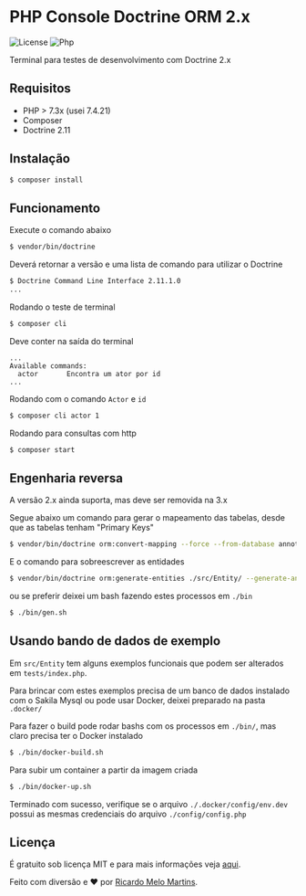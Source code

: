 # PHP Console Doctrine ORM 2.x


![License](https://img.shields.io/badge/license-MIT-green?style=plastic)  ![Php](https://img.shields.io/badge/-Php-394989?style=plastic&logo=php)

Terminal para testes de desenvolvimento com Doctrine 2.x 

## Requisitos
- PHP > 7.3x (usei 7.4.21)
- Composer
- Doctrine 2.11
## Instalação

``` bash
$ composer install
```

## Funcionamento

Execute o comando abaixo

``` bash
$ vendor/bin/doctrine
```

Deverá retornar a versão e uma lista de comando para utilizar o Doctrine

``` bash
$ Doctrine Command Line Interface 2.11.1.0
...
```
Rodando o teste de terminal

``` bash
$ composer cli
```
Deve conter na saída do terminal

```
...
Available commands:
  actor       Encontra um ator por id
...
```
Rodando com o comando `Actor` e `id`

``` bash
$ composer cli actor 1
```

Rodando para consultas com http

``` bash
$ composer start
```

## Engenharia reversa

A versão 2.x ainda suporta, mas deve ser removida na 3.x

Segue abaixo um comando para gerar o mapeamento das tabelas, desde que as tabelas tenham "Primary Keys"

``` bash
$ vendor/bin/doctrine orm:convert-mapping --force --from-database annotation ./src/Entity/
```
E o comando para sobreescrever as entidades

``` bash
$ vendor/bin/doctrine orm:generate-entities ./src/Entity/ --generate-annotations=true
```

ou se preferir deixei um bash fazendo estes processos em `./bin`

``` bash
$ ./bin/gen.sh
```

## Usando bando de dados de exemplo

Em `src/Entity` tem alguns exemplos funcionais que podem ser alterados em `tests/index.php`.

Para brincar com estes exemplos precisa de um banco de dados instalado com o Sakila Mysql ou pode usar Docker, deixei preparado na pasta `.docker/`

Para fazer o build pode rodar bashs com os processos em `./bin/`, mas claro precisa ter o Docker instalado

``` bash
$ ./bin/docker-build.sh
```
Para subir um container a partir da imagem criada

``` bash
$ ./bin/docker-up.sh
```

Terminado com sucesso, verifique se o arquivo `./.docker/config/env.dev` possui as mesmas credenciais do arquivo `./config/config.php`


## Licença

É gratuito sob licença MIT e para mais informações veja [aqui](LICENSE).

Feito com diversão e :heart: por [Ricardo Melo Martins](https://github.com/ricardo-melo-martins).

